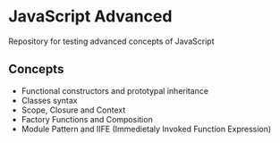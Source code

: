 # JavaScript Advanced
Repository for testing advanced concepts of JavaScript
## Concepts
- Functional constructors and prototypal inheritance
- Classes syntax
- Scope, Closure and Context
- Factory Functions and Composition
- Module Pattern and IIFE (Immedietaly Invoked Function Expression)
